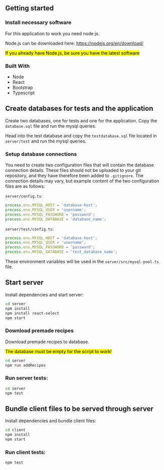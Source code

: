 ## Getting started

### Install necessary software

For this application to work you need node js.

Node.js can be downloaded here: https://nodejs.org/en/download/ 
 
<mark>If you already have Node.js, be sure you have the latest software</mark>


### Built With

* Node
* React
* Bootstrap
* Typescript

## Create databases for tests and the application

Create two databases, one for tests and one for the application. 
Copy the `database.sql` file and run the mysql queries.

Head into the test database and copy the `testdatabase.sql` file
located in `server/test` and run the mysql queries. 


### Setup database connections

You need to create two configuration files that will contain the database connection details. These
files should not be uploaded to your git repository, and they have therefore been added to
`.gitignore`. The connection details may vary, but example content of the two configuration files
are as follows:

`server/config.ts`:

```ts
process.env.MYSQL_HOST = 'database-host';
process.env.MYSQL_USER = 'username';
process.env.MYSQL_PASSWORD = 'password';
process.env.MYSQL_DATABASE = 'database_name';
```

`server/test/config.ts`:

```ts
process.env.MYSQL_HOST = 'database-host';
process.env.MYSQL_USER = 'username';
process.env.MYSQL_PASSWORD = 'password';
process.env.MYSQL_DATABASE = 'test_database_name';
```

These environment variables will be used in the `server/src/mysql-pool.ts` file.

## Start server 

Install dependencies and start server:

```sh
cd server
npm install
npm install react-select
npm start
```

### Download premade recipes

Download premade recipes to database. 

<mark>The database must be empty for the script to work!</mark>


```sh
cd server
npm run addRecipes
```

### Run server tests:

```sh
cd server
npm test
```

## Bundle client files to be served through server

Install dependencies and bundle client files:

```sh
cd client
npm install
npm start
```

### Run client tests:

```sh
npm test
```
